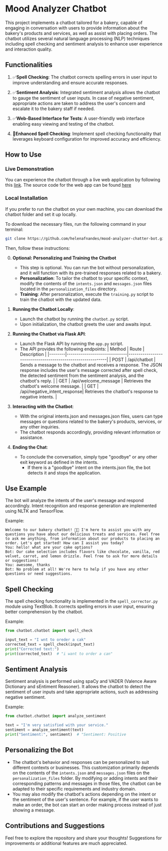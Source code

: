 # Mood Analyzer Chatbot

This project implements a chatbot tailored for a bakery, capable of engaging in conversation with users to provide information about the bakery's products and services, as well as assist with placing orders. The chatbot utilizes several natural language processing (NLP) techniques including spell checking and sentiment analysis to enhance user experience and interaction quality.

## Functionalities

1. ✅**Spell Checking**: The chatbot corrects spelling errors in user input to improve understanding and ensure accurate responses.

2. ✅**Sentiment Analysis**: Integrated sentiment analysis allows the chatbot to gauge the sentiment of user inputs. In case of negative sentiment, appropriate actions are taken to address the user's concern and escalate it to the bakery staff if needed.

3. ✅**Web-Based Interface for Tests**: A user-friendly web interface enabling easy viewing and testing of the chatbot.

4. 🔳**Enhanced Spell Checking**: Implement spell checking functionality that leverages keyboard configuration for improved accuracy and efficiency.

## How to Use

### Live Demonstration

You can experience the chatbot through a live web application by following this [link](https://chatbot-webapp-one.vercel.app/).
The source code for the web app can be found [here](https://github.com/helenafnandes/chatbot-webapp)

### Local Installation

If you prefer to run the chatbot on your own machine, you can download the chatbot folder and set it up locally.

To download the necessary files, run the following command in your terminal:

```bash
git clone https://github.com/helenafnandes/mood-analyzer-chatter-bot.git
```

Then, follow these instructions:

0. **Optional: Personalizing and Training the Chatbot**

   - This step is optional. You can run the bot without personalization, and it will function with its pre-trained responses related to a bakery.
   - **Personalization**: To tailor the chatbot to your specific context, modify the contents of the `intents.json` and `messages.json` files located in the `personalization_files` directory.
   - **Training**: After personalization, execute the `training.py` script to train the chatbot with the updated data.

1. **Running the Chatbot Locally**:

   - Launch the chatbot by running the `chatbot.py` script.
   - Upon initialization, the chatbot greets the user and awaits input.

2. **Running the Chatbot via Flask API**:

   - Launch the Flask API by running the `app.py` script.
   - The API provides the following endpoints:
     | Method | Route | Description |
     |--------|------------------------------|------------------------------------------------------------|
     | POST | /api/chatbot | Sends a message to the chatbot and receives a response. The JSON response includes the user's message corrected after spell check, the detected sentiment from the sentiment analysis, and the chatbot's reply. |
     | GET | /api/welcome_message | Retrieves the chatbot's welcome message. |
     | GET | /api/negative_intent_response| Retrieves the chatbot's response to negative intents. |

3. **Interacting with the Chatbot**:

   - With the original intents.json and messages.json files, users can type messages or questions related to the bakery's products, services, or any other inquiries.
   - The chatbot responds accordingly, providing relevant information or assistance.

4. **Ending the Chat**:
   - To conclude the conversation, simply type "goodbye" or any other exit keyword as defined in the intents.
     - If there is a "goodbye" intent on the intents.json file, the bot detects it and stops the application.

## Use Example

The bot will analyze the intents of the user's message and respond accordingly. Intent recognition and response generation are implemented using NLTK and TensorFlow.

Example:

```
Welcome to our bakery chatbot! 🍰🍩 I'm here to assist you with any questions you have about our delicious treats and services. Feel free to ask me anything, from information about our products to placing an order. Let's get started! How can I assist you today?
You: hello! what are your cake options?
Bot: Our cake selection includes flavors like chocolate, vanilla, red velvet, carrot, and lemon drizzle. Feel free to ask for more details or suggestions!
You: awesome, thanks
Bot: No problem at all! We're here to help if you have any other questions or need suggestions.
```

## Spell Checking

The spell checking functionality is implemented in the `spell_corrector.py` module using TextBlob. It corrects spelling errors in user input, ensuring better comprehension by the chatbot.

Example:

```python
from chatbot.chatbot import spell_check

input_text = "I wnt to oreder a cak"
corrected_text = spell_check(input_text)
print("Corrected text:")
print(corrected_text)  # "i want to order a can"
```

## Sentiment Analysis

Sentiment analysis is performed using spaCy and VADER (Valence Aware Dictionary and sEntiment Reasoner). It allows the chatbot to detect the sentiment of user inputs and take appropriate actions, such as addressing negative sentiment.

Example:

```python
from chatbot.chatbot import analyze_sentiment

text = "I'm very satisfied with your service."
sentiment = analyze_sentiment(text)
print("Sentiment:", sentiment)  # "Sentiment: Positive
```

## Personalizing the Bot

- The chatbot's behavior and responses can be personalized to suit different contexts or businesses. This customization primarily depends on the contents of the `intents.json` and `messages.json` files on the `personalization_files` folder. By modifying or adding intents and their corresponding patterns and messages in those files, the chatbot can be adapted to their specific requirements and industry domain.
- You may also modify the chatbot's actions depending on the intent or the sentiment of the user's sentence. For example, if the user wants to make an order, the bot can start an order making process instead of just showing a message.

## Contributions and Suggestions

Feel free to explore the repository and share your thoughts! Suggestions for improvements or additional features are much appreciated.
